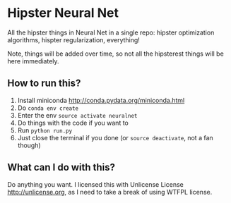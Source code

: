 # Hipster Neural Net
All the hipster things in Neural Net in a single repo: hipster optimization algorithms, hispter regularization, everything!

Note, things will be added over time, so not all the hipsterest things will be here immediately.

## How to run this?

1. Install miniconda <http://conda.pydata.org/miniconda.html>
2. Do `conda env create`
3. Enter the env `source activate neuralnet`
3. Do things with the code if you want to
4. Run `python run.py`
5. Just close the terminal if you done (or `source deactivate`, not a fan though)

## What can I do with this?

Do anything you want. I licensed this with Unlicense License <http://unlicense.org>, as I need to take a break of using WTFPL license.
